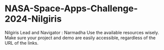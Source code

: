 # NASA-Space-Apps-Challenge-2024-Nilgiris
Nilgiris Lead and Navigator : Narmadha
Use the available resources wisely.
Make sure your project and demo
are easily accessible, regardless of the URL of the links.
